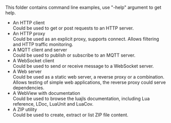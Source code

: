 This folder contains command line examples, use "-help" argument to get help.

* An HTTP client  
Could be used to get or post requests to an HTTP server.
* An HTTP proxy  
Could be used as an explicit proxy, supports connect.
Allows filtering and HTTP traffic monitoring.
* A MQTT client and server  
Could be used to publish or subscribe to an MQTT server.
* A WebSocket client  
Could be used to send or receive message to a WebSocket server.
* A Web server  
Could be used as a static web server, a reverse proxy or a combination.
Allows testing of simple web applications, the reverse proxy could serve dependencies.
* A WebView with documentation  
Could be used to browse the luajls documentation, including Lua reference, LDoc, LuaUnit and LuaCov.
* A ZIP utility  
Could be used to create, extract or list ZIP file content.
